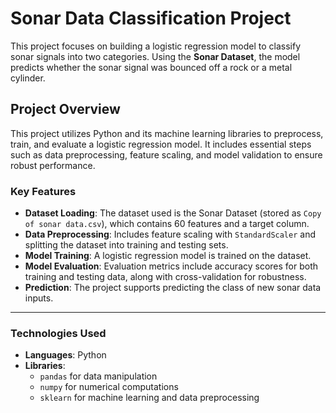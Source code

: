 # Sonar Data Classification Project

This project focuses on building a logistic regression model to classify sonar signals into two categories. Using the **Sonar Dataset**, the model predicts whether the sonar signal was bounced off a rock or a metal cylinder.

## Project Overview

This project utilizes Python and its machine learning libraries to preprocess, train, and evaluate a logistic regression model. It includes essential steps such as data preprocessing, feature scaling, and model validation to ensure robust performance.

### Key Features

- **Dataset Loading**: The dataset used is the Sonar Dataset (stored as `Copy of sonar data.csv`), which contains 60 features and a target column.
- **Data Preprocessing**: Includes feature scaling with `StandardScaler` and splitting the dataset into training and testing sets.
- **Model Training**: A logistic regression model is trained on the dataset.
- **Model Evaluation**: Evaluation metrics include accuracy scores for both training and testing data, along with cross-validation for robustness.
- **Prediction**: The project supports predicting the class of new sonar data inputs.

---

### Technologies Used

- **Languages**: Python
- **Libraries**:
  - `pandas` for data manipulation
  - `numpy` for numerical computations
  - `sklearn` for machine learning and data preprocessing
